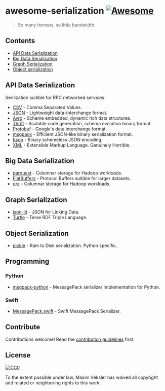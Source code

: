 # awesome-serialization [![Awesome](https://awesome.re/badge.svg)](https://awesome.re)

> So many formats, so little bandwidth.

## Contents

- [API Data Serialization](#api-data-serialization)
- [Big Data Serialization](#big-data-serialization)
- [Graph Serialization](#graph-serialization)
- [Object serialization](#object-serialization)

## API Data Serialization

Serilization suitible for RPC networked services.

- [CSV](https://en.wikipedia.org/wiki/Comma-separated_values) - Comma Separated Values.
- [JSON](https://www.json.org) - Lightweight data-interchange format.
- [Avro](https://avro.apache.org) - Scheme embedded, dynamic rich data structures.
- [Thrift](http://thrift.apache.org) - Scalable code generation, schema evolution binary format.
- [Protobuf](https://github.com/protocolbuffers/protobuf) - Google's data interchange format.
- [msgpack](https://msgpack.org) - Efficient JSON-like binary serialization format.
- [bson](http://bsonspec.org) - Binary schemeless JSON encoding.
- [XML](https://www.w3.org/XML/) - Extensible Markup Language. Genuinely Horrible.

## Big Data Serialization

- [parquest](https://parquet.apache.org) - Columnar storage for Hadoop workloads.
- [FlatBuffers](https://google.github.io/flatbuffers/) - Protocol Buffers suitible for larger datasets.
- [orc](https://orc.apache.org) - Columnar storage for Hadoop workloads.

## Graph Serialization

- [json-ld](https://json-ld.org) - JSON for Linking Data.
- [Turtle](https://www.w3.org/TR/turtle/) - Terse RDF Triple Language.

## Object Serialization

- [pickle](https://docs.python.org/3/library/pickle.html) - Ram to Disk serialization. Python specific.

## Programming

### Python

- [msgpack-python](https://github.com/msgpack/msgpack-python) - MessagePack serializer implementation for Python.

### Swift

- [MessagePack.swift](https://github.com/a2/MessagePack.swift) - Swift MessagePack Serializer.

## Contribute

Contributions welcome! Read the [contribution guidelines](contributing.md) first.

## License

[![CC0](http://mirrors.creativecommons.org/presskit/buttons/88x31/svg/cc-zero.svg)](http://creativecommons.org/publicdomain/zero/1.0)

To the extent possible under law, Maxim Veksler has waived all copyright and
related or neighboring rights to this work.
